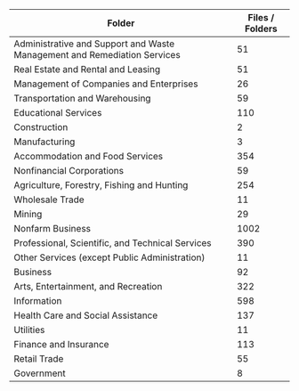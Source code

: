 | Folder                                                                   |   Files / Folders |
|--------------------------------------------------------------------------|-------------------|
| Administrative and Support and Waste Management and Remediation Services |                51 |
| Real Estate and Rental and Leasing                                       |                51 |
| Management of Companies and Enterprises                                  |                26 |
| Transportation and Warehousing                                           |                59 |
| Educational Services                                                     |               110 |
| Construction                                                             |                 2 |
| Manufacturing                                                            |                 3 |
| Accommodation and Food Services                                          |               354 |
| Nonfinancial Corporations                                                |                59 |
| Agriculture, Forestry, Fishing and Hunting                               |               254 |
| Wholesale Trade                                                          |                11 |
| Mining                                                                   |                29 |
| Nonfarm Business                                                         |              1002 |
| Professional, Scientific, and Technical Services                         |               390 |
| Other Services (except Public Administration)                            |                11 |
| Business                                                                 |                92 |
| Arts, Entertainment, and Recreation                                      |               322 |
| Information                                                              |               598 |
| Health Care and Social Assistance                                        |               137 |
| Utilities                                                                |                11 |
| Finance and Insurance                                                    |               113 |
| Retail Trade                                                             |                55 |
| Government                                                               |                 8 |